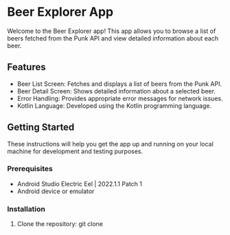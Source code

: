 # Beer Explorer App

Welcome to the Beer Explorer app! This app allows you to browse a list of beers fetched from the Punk API and view detailed information about each beer.

## Features

- Beer List Screen: Fetches and displays a list of beers from the Punk API.
- Beer Detail Screen: Shows detailed information about a selected beer.
- Error Handling: Provides appropriate error messages for network issues.
- Kotlin Language: Developed using the Kotlin programming language.

## Getting Started

These instructions will help you get the app up and running on your local machine for development and testing purposes.

### Prerequisites

- Android Studio Electric Eel | 2022.1.1 Patch 1
- Android device or emulator

### Installation

1. Clone the repository:
   git clone 
